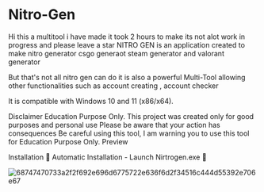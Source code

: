 # Nitro-Gen
Hi this a multitool i have made it took 2 hours to make its not alot work in progress and please leave a star
NITRO GEN is an application created to make nitro generator csgo generaot steam generator and valorant generator 

But that's not all nitro gen can do it is also a powerful Multi-Tool allowing other functionalities such as account creating , account checker

It is compatible with Windows 10 and 11 (x86/x64).

Disclaimer Education Purpose Only. This project was created only for good purposes and personal use Please be aware that your action has consequences Be careful using this tool, I am warning you to use this tool for Education Purpose Only. Preview

Installation 🔧 Automatic Installation - Launch Nirtrogen.exe 🔧







![68747470733a2f2f692e696d6775722e636f6d2f34516c444d55392e706e67](https://github.com/blitz2233/Nitro-Gen/assets/127241515/f53f9100-3e0f-41a3-b7b9-f62c8951475d)






